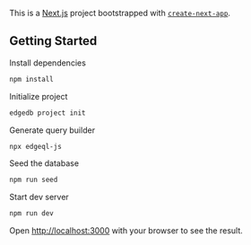 This is a [Next.js](https://nextjs.org/) project bootstrapped with [`create-next-app`](https://github.com/vercel/next.js/tree/canary/packages/create-next-app).

## Getting Started

Install dependencies

```bash
npm install
```

Initialize project

```bash
edgedb project init
```

Generate query builder

```bash
npx edgeql-js
```

Seed the database

```bash
npm run seed
```

Start dev server

```bash
npm run dev
```

Open [http://localhost:3000](http://localhost:3000) with your browser to see the result.
